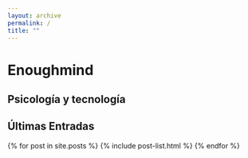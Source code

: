 ```yaml
---
layout: archive
permalink: /
title: ""
---
```


<div id="landing-content">
    <h1 class="landing-site-title">Enoughmind</h1>
    <h2 class="landing-site-subtitle">Psicología y tecnología</h2>
</div>
<div class="tiles">
<h2>Últimas Entradas</h2>
{% for post in site.posts %}
	{% include post-list.html %}
{% endfor %}
</div><!-- /.tiles -->